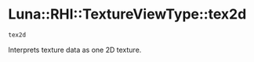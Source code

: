 # Luna::RHI::TextureViewType::tex2d

```c++
tex2d
```

Interprets texture data as one 2D texture. 

